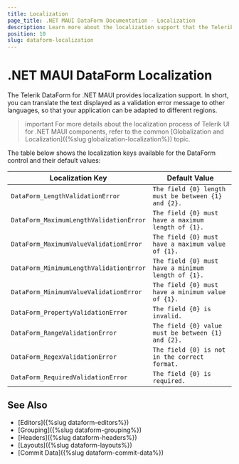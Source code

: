 ```yaml
---
title: Localization
page_title: .NET MAUI DataForm Documentation - Localization
description: Learn more about the localization support that the Telerik UI for .NET MAUI provides.
position: 10
slug: dataform-localization
---
```


# .NET MAUI DataForm Localization

The Telerik DataForm for .NET MAUI provides localization support. In short, you can translate the text displayed as a validation error message to other languages, so that your application can be adapted to different regions.

>important For more details about the localization process of Telerik UI for .NET MAUI components, refer to the common [Globalization and Localization]({%slug globalization-localization%}) topic.

The table below shows the localization keys available for the DataForm control and their default values:

| Localization Key | Default Value |
| ----------------- | ------------- |
| `DataForm_LengthValidationError`  | `The field {0} length must be between {1} and {2}.` |
| `DataForm_MaximumLengthValidationError` | `The field {0} must have a maximum length of {1}.` |
| `DataForm_MaximumValueValidationError` | `The field {0} must have a maximum value of {1}.` |
| `DataForm_MinimumLengthValidationError` | `The field {0} must have a minimum length of {1}.` |
| `DataForm_MinimumValueValidationError` | `The field {0} must have a minimum value of {1}.` |
| `DataForm_PropertyValidationError` | `The field {0} is invalid.` |
| `DataForm_RangeValidationError` | `The field {0} value must be between {1} and {2}.` |
| `DataForm_RegexValidationError` | `The field {0} is not in the correct format.` |
| `DataForm_RequiredValidationError` | `The field {0} is required.` |

## See Also

- [Editors]({%slug dataform-editors%})
- [Grouping]({%slug dataform-grouping%})
- [Headers]({%slug dataform-headers%})
- [Layouts]({%slug dataform-layouts%})
- [Commit Data]({%slug dataform-commit-data%})